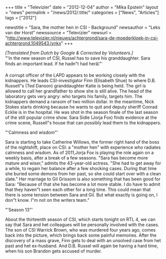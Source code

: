 +++
title = "Televizier"
date = "2012-12-04"
author = "Mika Epstein"
layout = "news"
permalink = "/news/2012/:title/"
categories = ["News", "Articles"]
tags = ["2012"]

newstitle = "Sara, the mother hen in CSI - Background"
newsauthor = "Leks van der Horst"
newssource = "Televizier"
newsurl = "http://www.televizier.nl/nieuws/achtergrond/sara-de-moederkloek-in-csi-achtergrond.1049543.lynkx"
+++

*[Translated from Dutch by Google & Corrected by Volunteers.]*  
"'In the new season of CSI, Russel has to save his granddaughter. Sara finds an important lead. If he hadn"t had herâ¦"'

A corrupt officer of the LAPD appears to be working closely with the kidnappers. He leads CSI-investigator Finn (Elisabeth Shue) to where D.B. Russell"s (Ted Danson) granddaughter Katie is being held. The girl is allowed to call her grandfather to show she is still alive. The head of the laboratory gets very angry: who targets his family, targets him. The kidnappers demand a ransom of two million dollar. In the meantime, Nick Stokes starts drinking because he wants to quit and deputy sheriff Conrad Ecklie is in the hospital. He was shot in the season finale of the last season of the still popular crime show. Sara Sidle (Jorja Fox) finds evidence at the crime scene, Russell"s house that can possibly lead them to the kidnappers.

"'Calmness and wisdom"'

Sara is starting to take Catherine Willows, the former right hand of the boss of the nightshift, place on CSI: a "mother hen" with experience who radiates calmness and wisdom. As of 2011,Jorja Fox is playing the role again on a weekly basis, after a break of a few seasons. "Sara has become more mature and wiser," admits the 43-year-old actress. "She had to get away for a while, to regain her balance after a few shocking cases. During that time she buried some demons from her past, so she could start over with a clean slate." Her marriage to Gil Grissom is also something that has been good for Sara: "Because of that she has become a lot more stable. I do have to admit that they haven"t seen each other for a long time. This could mean that there is some tension between Sara and Gil. But what exactly is going on, I don"t know. I"m not on the writers team."

"'Season 13"'

About the thirteenth season of CSI, which starts tonight on RTL 4, we can say that Sara and het colleagues will be personally involved with the cases. The son of CSI Warrick Brown, who was murdered four years ago, comes back into the picture, which brings back some painful memories. After the discovery of a mass grave, Finn gets to deal with an unsolved case from het past and het ex-husband. And D.B. Russel will again be having a hard time, when his son Brandon gets accused of murder.  

